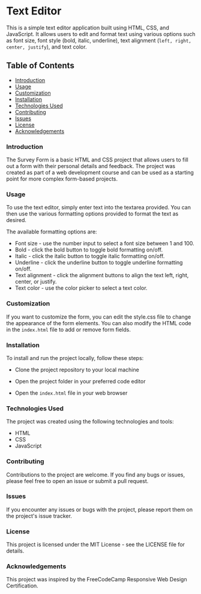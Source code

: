
# Text Editor
This is a simple text editor application built using HTML, CSS, and JavaScript. It allows users to edit and format text using various options such as font size, font style (bold, italic, underline), text alignment (`left, right, center, justify`), and text color.


## Table of Contents
- [Introduction](https://github.com/manikandaraj-T-N/Text-Editor/blob/main/README.md#introduction)
- [Usage](https://github.com/manikandaraj-T-N/Text-Editor/blob/main/README.md#usage)
- [Customization](https://github.com/manikandaraj-T-N/Text-Editor/blob/main/README.md#customization)
- [Installation](https://github.com/manikandaraj-T-N/Text-Editor/blob/main/README.md#installation)
- [Technologies Used](https://github.com/manikandaraj-T-N/Text-Editor/blob/main/README.md#technologies-used)
- [Contributing](https://github.com/manikandaraj-T-N/Text-Editor/blob/main/README.md#contributing)
- [Issues](https://github.com/manikandaraj-T-N/Text-Editor/blob/main/README.md#issues)
- [License](https://github.com/manikandaraj-T-N/Text-Editor/blob/main/README.md#license)
- [Acknowledgements](https://github.com/manikandaraj-T-N/Text-Editor/blob/main/README.md#acknowledgements)

### Introduction
The Survey Form is a basic HTML and CSS project that allows users to fill out a form with their personal details and feedback. The project was created as part of a web development course and can be used as a starting point for more complex form-based projects.

### Usage
To use the text editor, simply enter text into the textarea provided. You can then use the various formatting options provided to format the text as desired.

The available formatting options are:

- Font size - use the number input to select a font size between 1 and 100.
- Bold - click the bold button to toggle bold formatting on/off.
- Italic - click the italic button to toggle italic formatting on/off.
- Underline - click the underline button to toggle underline formatting on/off.
- Text alignment - click the alignment buttons to align the text left, right, center, or justify.
- Text color - use the color picker to select a text color.

### Customization
If you want to customize the form, you can edit the style.css file to change the appearance of the form elements. You can also modify the HTML code in the `index.html` file to add or remove form fields.

### Installation
To install and run the project locally, follow these steps:

- Clone the project repository to your local machine 

- Open the project folder in your preferred code editor
- Open the `index.html` file in your web browser

### Technologies Used
The project was created using the following technologies and tools:

- HTML
- CSS
- JavaScript

### Contributing
Contributions to the project are welcome. If you find any bugs or issues, please feel free to open an issue or submit a pull request.

### Issues
If you encounter any issues or bugs with the project, please report them on the project's issue tracker.

### License
This project is licensed under the MIT License - see the LICENSE file for details.

### Acknowledgements
This project was inspired by the FreeCodeCamp Responsive Web Design Certification. 

